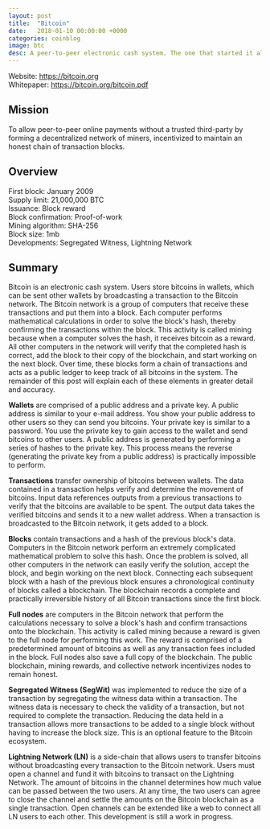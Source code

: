 ```yaml
---
layout: post
title:  "Bitcoin"
date:   2018-01-10 00:00:00 +0000
categories: coinblog
image: btc
desc: A peer-to-peer electronic cash system. The one that started it all. Bitcoin (BTC).
---
```

Website: <a href="https://bitcoin.org">https://bitcoin.org</a><br>
Whitepaper: <a href="https://bitcoin.org/bitcoin.pdf">https://bitcoin.org/bitcoin.pdf</a>

<h2>Mission</h2>
To allow peer-to-peer online payments without a trusted third-party by forming a decentralized network of miners, incentivized to maintain an honest chain of transaction blocks.

<h2>Overview</h2>
First block: January 2009<br>
Supply limit: 21,000,000 BTC<br>
Issuance: Block reward<br>
Block confirmation: Proof-of-work<br>
Mining algorithm: SHA-256<br>
Block size: 1mb<br>
Developments: Segregated Witness, Lightning Network

<h2>Summary</h2>
Bitcoin is an electronic cash system. Users store bitcoins in wallets, which can be sent other wallets by broadcasting a transaction to the Bitcoin network. The Bitcoin network is a group of computers that receive these transactions and put them into a block. Each computer performs mathematical calculations in order to solve the block's hash, thereby confirming the transactions within the block. This activity is called mining because when a computer solves the hash, it receives bitcoin as a reward. All other computers in the network will verify that the completed hash is correct, add the block to their copy of the blockchain, and start working on the next block. Over time, these blocks form a chain of transactions and acts as a public ledger to keep track of all bitcoins in the system. The remainder of this post will explain each of these elements in greater detail and accuracy.

<b>Wallets</b> are comprised of a public address and a private key. A public address is similar to your e-mail address. You show your public address to other users so they can send you bitcoins. Your private key is similar to a password. You use the private key to gain access to the wallet and send bitcoins to other users. A public address is generated by performing a series of hashes to the private key. This process means the reverse (generating the private key from a public address) is practically impossible to perform.

<b>Transactions</b> transfer ownership of bitcoins between wallets. The data contained in a transaction helps verify and determine the movement of bitcoins. Input data references outputs from a previous transactions to verify that the bitcoins are available to be spent. The output data takes the verified bitcoins and sends it to a new wallet address. When a transaction is broadcasted to the Bitcoin network, it gets added to a block.

<b>Blocks</b> contain transactions and a hash of the previous block's data. Computers in the Bitcoin network perform an extremely complicated mathematical problem to solve this hash. Once the problem is solved, all other computers in the network can easily verify the solution, accept the block, and begin working on the next block. Connecting each subsequent block with a hash of the previous block ensures a chronological continuity of blocks called a blockchain. The blockchain records a complete and practically irreversible history of all Bitcoin transactions since the first block.

<b>Full nodes</b> are computers in the Bitcoin network that perform the calculations necessary to solve a block's hash and confirm transactions onto the blockchain. This activity is called mining because a reward is given to the full node for performing this work. The reward is comprised of a predetermined amount of bitcoins as well as any transaction fees included in the block. Full nodes also save a full copy of the blockchain. The public blockchain, mining rewards, and collective network incentivizes nodes to remain honest.

<b>Segregated Witness (SegWit)</b> was implemented to reduce the size of a transaction by segregating the witness data within a transaction. The witness data is necessary to check the validity of a transaction, but not required to complete the transaction. Reducing the data held in a transaction allows more transactions to be added to a single block without having to increase the block size. This is an optional feature to the Bitcoin ecosystem.

<b>Lightning Network (LN)</b> is a side-chain that allows users to transfer bitcoins without broadcasting every transaction to the Bitcoin network. Users must open a channel and fund it with bitcoins to transact on the Lightning Network. The amount of bitcoins in the channel determines how much value can be passed between the two users. At any time, the two users can agree to close the channel and settle the amounts on the Bitcoin blockchain as a single transaction. Open channels can be extended like a web to connect all LN users to each other. This development is still a work in progress.